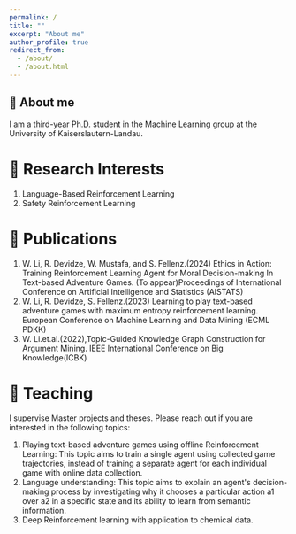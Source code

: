 ```yaml
---
permalink: /
title: ""
excerpt: "About me"
author_profile: true
redirect_from: 
  - /about/
  - /about.html
---
```



🐻 About me
------
I am a third-year Ph.D. student in the Machine Learning group at the University of Kaiserslautern-Landau.

🐣 Research Interests
======
1. Language-Based Reinforcement Learning
2. Safety Reinforcement Learning


🐥 Publications
======
1. W. Li, R. Devidze, W. Mustafa, and S. Fellenz.(2024) Ethics in Action: Training Reinforcement Learning Agent for Moral Decision-making In Text-based Adventure Games. (To appear)Proceedings of International Conference on Artificial Intelligence and Statistics (AISTATS)
2. W. Li, R. Devidze, S. Fellenz.(2023) Learning to play text-based adventure games with maximum entropy reinforcement learning. European Conference on Machine Learning and Data Mining (ECML PDKK)
3. W. Li.et.al.(2022),Topic-Guided Knowledge Graph Construction for Argument Mining. IEEE International Conference on Big Knowledge(ICBK)



📝 Teaching 
======
I supervise Master projects and theses. Please reach out if you are interested in the following topics:
1. Playing text-based adventure games using offline Reinforcement Learning: This topic aims to train a single agent using collected game trajectories, instead of training a separate agent for each individual game with online data collection.
2. Language understanding: This topic aims to explain an agent's decision-making process by investigating why it chooses a particular action a1 over a2 in a specific state and its ability to learn from semantic information.
3. Deep Reinforcement learning with application to chemical data. 
